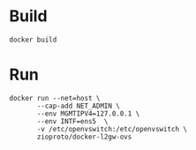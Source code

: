 # Build

    docker build

# Run

    docker run --net=host \
           --cap-add NET_ADMIN \
           --env MGMTIPV4=127.0.0.1 \
           --env INTF=ens5  \
           -v /etc/openvswitch:/etc/openvswitch \
           zioproto/docker-l2gw-ovs
